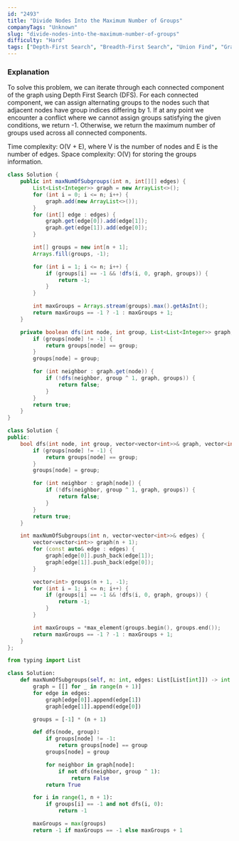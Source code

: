 ```yaml
---
id: "2493"
title: "Divide Nodes Into the Maximum Number of Groups"
companyTags: "Unknown"
slug: "divide-nodes-into-the-maximum-number-of-groups"
difficulty: "Hard"
tags: ["Depth-First Search", "Breadth-First Search", "Union Find", "Graph"]
---
```


### Explanation
To solve this problem, we can iterate through each connected component of the graph using Depth First Search (DFS). For each connected component, we can assign alternating groups to the nodes such that adjacent nodes have group indices differing by 1. If at any point we encounter a conflict where we cannot assign groups satisfying the given conditions, we return -1. Otherwise, we return the maximum number of groups used across all connected components.

Time complexity: O(V + E), where V is the number of nodes and E is the number of edges.
Space complexity: O(V) for storing the groups information.
```java
class Solution {
    public int maxNumOfSubgroups(int n, int[][] edges) {
        List<List<Integer>> graph = new ArrayList<>();
        for (int i = 0; i <= n; i++) {
            graph.add(new ArrayList<>());
        }
        for (int[] edge : edges) {
            graph.get(edge[0]).add(edge[1]);
            graph.get(edge[1]).add(edge[0]);
        }

        int[] groups = new int[n + 1];
        Arrays.fill(groups, -1);

        for (int i = 1; i <= n; i++) {
            if (groups[i] == -1 && !dfs(i, 0, graph, groups)) {
                return -1;
            }
        }

        int maxGroups = Arrays.stream(groups).max().getAsInt();
        return maxGroups == -1 ? -1 : maxGroups + 1;
    }

    private boolean dfs(int node, int group, List<List<Integer>> graph, int[] groups) {
        if (groups[node] != -1) {
            return groups[node] == group;
        }
        groups[node] = group;

        for (int neighbor : graph.get(node)) {
            if (!dfs(neighbor, group ^ 1, graph, groups)) {
                return false;
            }
        }
        return true;
    }
}
```

```cpp
class Solution {
public:
    bool dfs(int node, int group, vector<vector<int>>& graph, vector<int>& groups) {
        if (groups[node] != -1) {
            return groups[node] == group;
        }
        groups[node] = group;

        for (int neighbor : graph[node]) {
            if (!dfs(neighbor, group ^ 1, graph, groups)) {
                return false;
            }
        }
        return true;
    }

    int maxNumOfSubgroups(int n, vector<vector<int>>& edges) {
        vector<vector<int>> graph(n + 1);
        for (const auto& edge : edges) {
            graph[edge[0]].push_back(edge[1]);
            graph[edge[1]].push_back(edge[0]);
        }

        vector<int> groups(n + 1, -1);
        for (int i = 1; i <= n; i++) {
            if (groups[i] == -1 && !dfs(i, 0, graph, groups)) {
                return -1;
            }
        }

        int maxGroups = *max_element(groups.begin(), groups.end());
        return maxGroups == -1 ? -1 : maxGroups + 1;
    }
};
```

```python
from typing import List

class Solution:
    def maxNumOfSubgroups(self, n: int, edges: List[List[int]]) -> int:
        graph = [[] for _ in range(n + 1)]
        for edge in edges:
            graph[edge[0]].append(edge[1])
            graph[edge[1]].append(edge[0])

        groups = [-1] * (n + 1)

        def dfs(node, group):
            if groups[node] != -1:
                return groups[node] == group
            groups[node] = group

            for neighbor in graph[node]:
                if not dfs(neighbor, group ^ 1):
                    return False
            return True

        for i in range(1, n + 1):
            if groups[i] == -1 and not dfs(i, 0):
                return -1

        maxGroups = max(groups)
        return -1 if maxGroups == -1 else maxGroups + 1
```